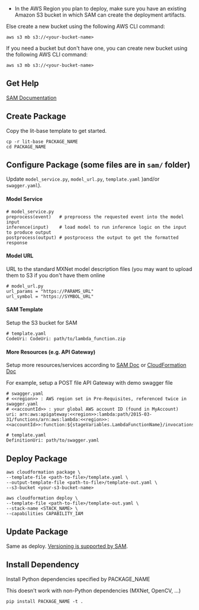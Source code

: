 * In the AWS Region you plan to deploy, make sure you have an existing Amazon S3 bucket in which SAM can create the deployment artifacts.

Else create a new bucket using the following AWS CLI command:

```
aws s3 mb s3://<your-bucket-name>
```
If you need a bucket but don't have one, you can 
create new bucket using the following AWS CLI command:

```
aws s3 mb s3://<your-bucket-name>
```

## Get Help
[SAM Documentation](https://github.com/awslabs/serverless-application-model/blob/master/HOWTO.md)

## Create Package
Copy the lit-base template to get started.
```
cp -r lit-base PACKAGE_NAME
cd PACKAGE_NAME
```

## Configure Package (some files are in `sam/` folder)
Update `model_service.py`, `model_url.py`, `template.yaml` )and/or `swagger.yaml`).

#### Model Service
```
# model_service.py
preprocess(event)   # preprocess the requested event into the model input
inference(input)    # load model to run inference logic on the input to produce output
postprocess(output) # postprocess the output to get the formatted response
```

#### Model URL
URL to the standard MXNet model description files (you may want to upload them to S3 if you don't have them online
```
# model_url.py
url_params = "https://PARAMS_URL"
url_symbol = "https://SYMBOL_URL"
```

#### SAM Template
Setup the S3 bucket for SAM
```
# template.yaml
CodeUri: CodeUri: path/to/lambda_function.zip
```

#### More Resources (e.g. API Gateway)
Setup more resources/services according to [SAM Doc](https://github.com/awslabs/serverless-application-model/blob/master/HOWTO.md) or [CloudFormation Doc](https://aws.amazon.com/documentation/cloudformation/)

For example, setup a POST file API Gateway with demo swagger file
```
# swagger.yaml
# <<region>> : AWS region set in Pre-Requisites, referenced twice in swagger.yaml
# <<accountId>> : your global AWS account ID (found in MyAccount)
uri: arn:aws:apigateway:<<region>>:lambda:path/2015-03-31/functions/arn:aws:lambda:<<region>>:<<accountId>>:function:${stageVariables.LambdaFunctionName}/invocations

# template.yaml
DefinitionUri: path/to/swagger.yaml
```

## Deploy Package
```
aws cloudformation package \
--template-file <path-to-file>/template.yaml \
--output-template-file <path-to-file>/template-out.yaml \
--s3-bucket <your-s3-bucket-name>

aws cloudformation deploy \
--template-file <path-to-file>/template-out.yaml \
--stack-name <STACK_NAME> \
--capabilities CAPABILITY_IAM
```

## Update Package
Same as deploy. [Versioning is supported by SAM](https://github.com/awslabs/serverless-application-model/releases/tag/1.3.0).

## Install Dependency
Install Python dependencies specified by PACKAGE_NAME

This doesn't work with non-Python dependencies (MXNet, OpenCV, ...)
```
pip install PACKAGE_NAME -t .
```